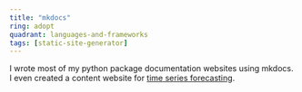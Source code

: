 ```yaml
---
title: "mkdocs"
ring: adopt
quadrant: languages-and-frameworks
tags: [static-site-generator]
---
```


I wrote most of my python package documentation websites using mkdocs. I even created a content website for [time series forecasting](https://dl.leima.is/).
